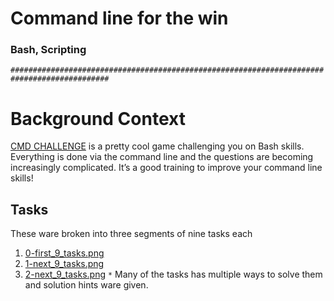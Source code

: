 # Command line for the win
### Bash, Scripting

`############################################################################################`
# Background Context
[CMD CHALLENGE](https://cmdchallenge.com/) is a pretty cool game challenging
you on Bash skills. Everything is done via the command line and the questions
are becoming increasingly complicated. It’s a good training to improve your
command line skills!
## Tasks
These ware broken into three segments of nine tasks each
1. [0-first_9_tasks.png](./0-first_9_tasks.png)
2. [1-next_9_tasks.png](./1-next_9_tasks.png)
3. [2-next_9_tasks.png](./2-next_9_tasks.png)
`*`
Many of the tasks has multiple ways to solve them and solution hints ware given.
